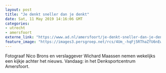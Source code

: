 ```yaml
---
layout: post
title: "Je denkt sneller dan je denkt"
date: Sat, 11 May 2019 14:16:06 GMT
categories: 
- utrecht 
- amersfoort 
externe_link: "https://www.ad.nl/amersfoort/je-denkt-sneller-dan-je-denkt~a5c32097/"
feature_image: "https://images3.persgroep.net/rcs/4Um_-hqFj5RThaZfU6nEwmsm59s/diocontent/147456056/_fitwidth/400/?appId=21791a8992982cd8da851550a453bd7f&quality=0.7"
---
```


Fotograaf Nico Brons en verslaggever Wichard Maassen nemen wekelijks een kijkje achter het nieuws. Vandaag: in het Denksportcentrum Amersfoort.
